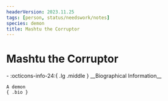 ```yaml
---
headerVersion: 2023.11.25
tags: [person, status/needswork/notes]
species: demon
title: Mashtu the Corruptor
---
```

# Mashtu the Corruptor
<div class="grid cards ext-narrow-margin ext-one-column" markdown>
- :octicons-info-24:{ .lg .middle } __Biographical Information__

    A demon  
    { .bio }

</div>



